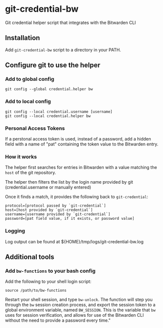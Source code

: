 # git-credential-bw
Git credential helper script that integrates with the Bitwarden CLI

## Installation
Add `git-credential-bw` script to a directory in your PATH.

## Configure git to use the helper
### Add to global config

```
git config --global credential.helper bw
```

### Add to local config

```
git config --local credential.username [username]
git config --local credential.helper bw
```

### Personal Access Tokens
If a perstonal access token is used, instead of a password, add a hidden field with a name of "pat" containing the token value to the Bitwarden entry.

### How it works
The helper first searches for entries in Bitwarden with a value matching the `host` of the git repository.

The helper then filters the list by the login name provided by git (credential.username or manually entered)

Once it finds a match, it provides the following back to `git-credential`:

```
protocol=[protocol passed by `git-credential`]
host=[host provided by `git-credential`]
username=[username provided by `git-credential`]
password=[pat field value, if it exists, or password value]
```

### Logging
Log output can be found at ${HOME}/tmp/logs/git-credential-bw.log

## Additional tools
### Add `bw-functions` to your bash config
Add the following to your shell login script:

```
source /path/to/bw-functions
```

Restart your shell session, and type `bw-unlock`.  The function will step you through the `bw` session creation process, and export the session token to a global environment variable, named `BW_SESSION`.  This is the variable that `bw` uses for session verification, and allows for use of the Bitwarden CLI without the need to provide a password every time."
